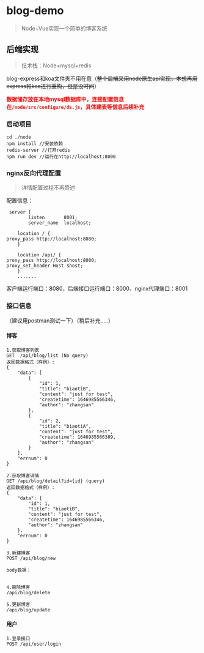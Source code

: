 # blog-demo
> Node+Vue实现一个简单的博客系统
>

## 后端实现

> 技术栈：Node+mysql+redis

blog-express和koa文件夹不用在意（~~整个后端采用node原生api实现，本想再用express和koa进行重构，但是没时间~~）

<strong style="color:red">数据储存放在本地mysql数据库中，连接配置信息在`/node/src/configure/ds.js`，具体建表等信息后续补充</strong>

### 启动项目

```
cd ./node
npm install //安装依赖
redis-server //打开redis
npm run dev //运行在http://localhost:8000
```

### nginx反向代理配置

> 详情配置过程不再赘述

配置信息：

```
 server {
        listen       8001;
        server_name  localhost;

	location / {
proxy_pass http://localhost:8080;
	}

	location /api/ {
proxy_pass http://localhost:8000;
proxy_set_header Host $host;
	}
	.......
```

客户端运行端口：8080，后端接口运行端口：8000，nginx代理端口：8001

### 接口信息

（建议用postman测试一下）（稍后补充.....）

#### 博客

```
1.获取博客列表
GET  /api/blog/list (No query)
返回数据格式（样例）:
{
    "data": [
        {
            "id": 1,
            "title": "biaotiB",
            "content": "just for test",
            "createtime": 1646985566346,
            "author": "zhangsan"
        },
        {
            "id": 2,
            "title": "biaotiA",
            "content": "just for test",
            "createtime": 1646985566389,
            "author": "zhangsan"
        }
    ],
    "errnum": 0
}

2.获取博客详情
GET /api/blog/detail?id={id} (query)
返回数据格式（样例）:
{
    "data": {
        "id": 1,
        "title": "biaotiB",
        "content": "just for test",
        "createtime": 1646985566346,
        "author": "zhangsan"
    },
    "errnum": 0
}

3.新建博客
POST /api/blog/new

body数据：


4.删除博客
/api/blog/delete

5.更新博客
/api/blog/update
```



#### 用户

```
1.登录接口
POST /api/user/login
```

